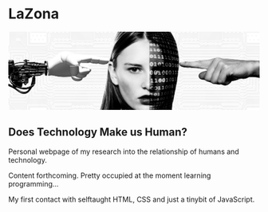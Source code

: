 # LaZona
![tecnnology-human](https://github.com/maxgroll/LaZona/blob/main/images/TechnologyHuman.jpg)
## Does Technology Make us Human?



Personal webpage of my research into the relationship of humans and technology.

Content forthcoming. Pretty occupied at the moment learning programming...

My first contact with selftaught HTML, CSS and just a tinybit of JavaScript.
